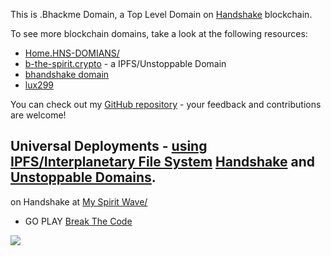 This is .Bhackme Domain, a Top Level Domain on [Handshake](https://handshake.org) blockchain.

To see more blockchain domains, take a look at the following resources:
- [Home.HNS-DOMIANS/](http://home.hns-domains/)
- [b-the-spirit.crypto](https://gateway.pinata.cloud/ipfs/QmYpk2DdjnShgeBZUTJKnEgaEj7p1EciWikjP3Kb2Bh3yC/) - a IPFS/Unstoppable Domain 
- [bhandshake domain](http://try.bhandshake/)
- [lux299](http://home.lux299/)

You can check out my [GitHub repository](https://github.com/beechains) - your feedback and contributions are welcome!

## Universal Deployments - [using IPFS/Interplanetary File System](https://ipfs.com) [Handshake](https://handshake.org) and [Unstoppable Domains](https://unstoppabledomains.com).


on Handshake at [My Spirit Wave/](http://myspirtwave.hns.is/)



- GO PLAY [Break The Code](https://btc2.tech/ThZWCx)

<a href="https://wigle.net">
<img border="0" src="https://wigle.net/bi/kcGd2GRhMUxJUn64uvG5kQ.png">
</a> 

